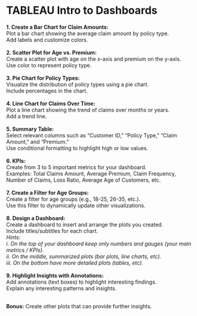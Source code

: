 # TABLEAU Intro to Dashboards

**1. Create a Bar Chart for Claim Amounts:** <br>
Plot a bar chart showing the average claim amount by policy type.<br>
Add labels and customize colors.<br><br>
**2. Scatter Plot for Age vs. Premium:** <br>
Create a scatter plot with age on the x-axis and premium on the y-axis. <br>
Use color to represent policy type. <br><br>
**3. Pie Chart for Policy Types:** <br>
Visualize the distribution of policy types using a pie chart. <br>
Include percentages in the chart. <br><br>
**4. Line Chart for Claims Over Time:** <br>
Plot a line chart showing the trend of claims over months or years. <br>
Add a trend line. <br><br>
**5. Summary Table:** <br>
Select relevant columns such as “Customer ID,” “Policy Type,” “Claim Amount,” and “Premium.” <br>
Use conditional formatting to highlight high or low values. <br><br>
**6. KPIs:** <br>
Create from 3 to 5 important metrics for your dashboard. <br>
Examples: Total Claims Amount, Average Premium, Claim Frequency, Number of Claims, Loss Ratio, Average Age of Customers, etc. <br><br>
**7. Create a Filter for Age Groups:** <br>
Create a filter for age groups (e.g., 18-25, 26-35, etc.). <br>
Use this filter to dynamically update other visualizations. <br><br>
**8. Design a Dashboard:** <br>
Create a dashboard to insert and arrange the plots you created. <br>
Include titles/subtitles for each chart. <br>
*Hints:* <br>
*i. On the top of your dashboard keep only numbers and gauges (your main metrics / KPIs).* <br>
*ii. On the middle, summarized plots (bar plots, line charts, etc).* <br>
*iii. On the bottom have more detailed plots (tables, etc).* <br><br>
**9. Highlight Insights with Annotations:** <br>
Add annotations (text boxes) to highlight interesting findings. <br>
Explain any interesting patterns and insights. <br><br>

**Bonus:** Create other plots that can provide further insights.
